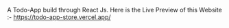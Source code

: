 A Todo-App build through React Js. 
Here is the Live Preview of this Website :- https://todo-app-store.vercel.app/
